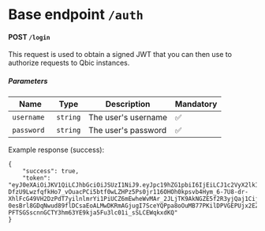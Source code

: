 # Base endpoint `/auth`

#### POST `/login`
This request is used to obtain a signed JWT that you can then use to authorize requests to Qbic instances.
##### Parameters
|Name  |Type   | Description | Mandatory |
|--|--| -- | -- |
| `username ` | `string`  | The user's username | ✅|
| `password ` | `string`  | The user's password | ✅|
Example response (success):
```
{
    "success": true,
    "token": "eyJ0eXAiOiJKV1QiLCJhbGciOiJSUzI1NiJ9.eyJpc19hZG1pbiI6IjEiLCJ1c2VyX2lkIjoiY2MxNzg5NzEtZWI5Zi00MTZjLWI1YzMtNmM5YjdmZjUzNjZlIiwiZWRpdF9mcyI6IjEiLCJpc3MiOiJxYmljIiwiZWRpdF9vdGhlcnMiOiIxIiwiZXhwIjoxNjI0NjU2MTIyLCJpYXQiOjE2MjQ2NDg5MjIsInVzZXJuYW1lIjoicm9vdCJ9.a73475GN-DfzU9LwzfqfkHo7_vOuacPCi5btf0wLZHPz5Ps0jr116OHOh0kpsvb4Hym_6-7U8-dr-XhlFcG49VH2DzPdT7yilnlmrYi1PiUCZ6mEwheWvMAr_2JLjTK9AkNGZE5f2R3yjQaj1CijXKQsi9s5LsrW2FZ1D1U0AErt3MGKmRHKVRH_yjYNMFq9E9C89ozMWkTTW8TB1c0-0esBrl8GDqNwud89flDCsaEoALMwDKRmAGjugI7SceYQPpa8oOuMB77PKilDPVGEPUjx2EZ_ScpqjfjoGH-PFTSGSscnnGCTY3hm63YE9kja5Fu3lc01i_sSLCEWqkxdKQ"
}
```
